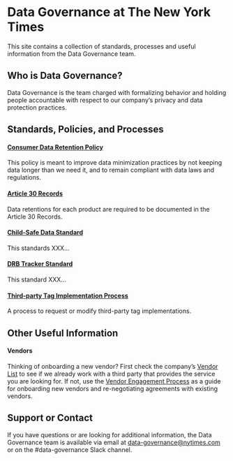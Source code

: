 # Data Governance at The New York Times

This site contains a collection of standards, processes and useful information from the Data Governance team.

## Who is Data Governance?

Data Governance is the team charged with formalizing behavior and holding people accountable with respect to our company’s privacy and data protection practices. 

## Standards, Policies, and Processes

#### [Consumer Data Retention Policy](https://docs.google.com/document/d/1ppKHWN5-iMSqMPgpdPM4Sf20FkVd0flh8gsoN4Jmq-I/edit?usp=sharing) 
This policy is meant to improve data minimization practices by not keeping data longer than we need it, and to remain compliant with data laws and  regulations. 
#### [Article 30 Records](https://nyt-datagov-dev.appspot.com/art30/)
Data retentions for each product are required to be documented in the Article 30 Records.


#### [Child-Safe Data Standard](https://docs.google.com/document/d/17KkeafTa39P8kQc0UJaceR1EOjDnGri39x5l72hmtaQ/edit?usp=sharing)
This standards XXX...



#### [DRB Tracker Standard](https://docs.google.com/document/d/1aIF1w4H2FYHzbfigDSPoL-u1-Uqn4-YJLOUoeH9GLek/edit?usp=sharing)
This standard XXX...

#### [Third-party Tag Implementation Process](https://docs.google.com/document/d/1o2sjPGsH2hglPsCcJTey6Jo6hwZ3_m0jJpu8m5cVrCM/edit?usp=sharing)
A process to request or modify third-party tag implementations.



## Other Useful Information
#### Vendors
Thinking of onboarding a new vendor? First check the company’s [Vendor List](https://nytimes.service-now.com/bytes?id=nyt_vendors) to see if we already work with a third party that provides the service you are looking for. If not, use the [Vendor Engagement Process](https://docs.google.com/document/d/1QyrZ4K9RvBSL07fuFy6T9t8EiWvln6Fujhfh-4MMXn4/edit?usp=sharing) as a guide for onboarding new vendors and re-negotiating agreements with existing vendors.


## Support or Contact

If you have questions or are looking for additional information, the Data Governance team is available via email at data-governance@nytimes.com or on the #data-governance Slack channel.
